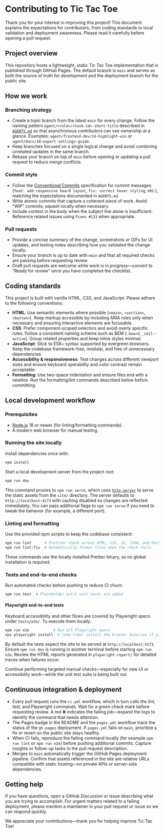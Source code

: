 # Contributing to Tic Tac Toe

Thank you for your interest in improving this project! This document explains the expectations for contributors, from coding standards to local validation and deployment awareness. Please read it carefully before opening a pull request.

## Project overview

This repository hosts a lightweight, static Tic Tac Toe implementation that is published through GitHub Pages. The default branch is `main` and serves as both the source of truth for development and the deployment branch for the public site.

## How we work

### Branching strategy

- Create a topic branch from the latest `main` for every change. Follow the naming pattern `agent/<role>/<task-id>-short-title` described in [`AGENTS.md`](AGENTS.md) so that asynchronous contributors can see ownership at a glance. Examples: `agent/frontend-dev/14-highlight-win` or `agent/docs/30-export-settings-guide`.
- Keep branches focused on a single logical change and avoid combining unrelated updates in the same branch.
- Rebase your branch on top of `main` before opening or updating a pull request to reduce merge conflicts.

### Commit style

- Follow the [Conventional Commits](https://www.conventionalcommits.org/en/v1.0.0/) specification for commit messages (`feat: add responsive board layout`, `fix: correct hover styling`, etc.), matching the expectations documented in `AGENTS.md`.
- Write atomic commits that capture a coherent piece of work. Avoid “WIP” commits; squash locally when necessary.
- Include context in the body when the subject line alone is insufficient. Reference related issues using `Fixes #123` when appropriate.

### Pull requests

- Provide a concise summary of the change, screenshots or GIFs for UI updates, and testing notes describing how you validated the change locally.
- Ensure your branch is up to date with `main` and that all required checks are passing before requesting review.
- Draft pull requests are welcome while work is in progress—convert to “Ready for review” once you have completed the checklist.

## Coding standards

This project is built with vanilla HTML, CSS, and JavaScript. Please adhere to the following conventions:

- **HTML**: Use semantic elements where possible (`<main>`, `<section>`, `<button>`). Keep markup accessible by including ARIA roles only when necessary and ensuring interactive elements are focusable.
- **CSS**: Prefer component-scoped selectors and avoid overly specific rules. Follow a consistent naming scheme such as BEM (`.board__cell--active`). Group related properties and keep inline styles minimal.
- **JavaScript**: Stick to ES6+ syntax supported by evergreen browsers. Keep the codebase framework-free, modular, and free of unnecessary dependencies.
- **Accessibility & responsiveness**: Test changes across different viewport sizes and ensure keyboard operability and color contrast remain acceptable.
- **Formatting**: Use two-space indentation and ensure files end with a newline. Run the formatting/lint commands described below before committing.

## Local development workflow

### Prerequisites

- [Node.js](https://nodejs.org/) 18 or newer (for linting/formatting commands).
- A modern web browser for manual testing.

### Running the site locally

Install dependencies once with:

```bash
npm install
```

Start a local development server from the project root:

```bash
npm run dev
```

This command proxies to `npm run serve`, which uses [`http-server`](https://www.npmjs.com/package/http-server) to serve the static assets from the `site/` directory. The server defaults to `http://localhost:4173` with caching disabled so changes are reflected immediately. You can pass additional flags to `npm run serve` if you need to tweak the behavior (for example, a different port).

### Linting and formatting

Use the provided npm scripts to keep the codebase consistent:

```bash
npm run lint      # Prettier check across HTML, CSS, JS, JSON, and Markdown files
npm run lint:fix  # Automatically format files when the check fails
```

These commands use the locally installed Prettier binary, so no global installation is required.

### Tests and end-to-end checks

Run automated checks before pushing to reduce CI churn:

```bash
npm run test  # Placeholder until unit tests are added
```

#### Playwright end-to-end tests

Keyboard accessibility and other flows are covered by Playwright specs under `tests/e2e/`. To execute them locally:

```bash
npm run e2e           # Run all Playwright specs
npx playwright install  # (one-time) install the browser binaries if prompted
```

By default the tests expect the site to be served at `http://localhost:4173`. Ensure `npm run dev` is running in another terminal before starting `npm run e2e`. Review the HTML reports generated in `playwright-report/` for detailed traces when failures occur.

Continue performing targeted manual checks—especially for new UI or accessibility work—while the unit test suite is being built out.

## Continuous integration & deployment

- Every pull request runs the `ci.yml` workflow, which in turn calls the lint, test, and Playwright commands. Wait for a green check mark before requesting review. A red ❌ indicates the failing job—expand the logs to identify the command that needs attention.
- The Pages badge in the README and the `pages.yml` workflow track the status of the `gh-pages` deployment. If `pages.yml` fails on `main`, prioritize a fix or revert so the public site stays healthy.
- When CI fails, reproduce the failing command locally (for example `npm run lint` or `npm run e2e`) before pushing additional commits. Capture insights or follow-up tasks in the pull request description.
- Merges to `main` automatically trigger the GitHub Pages deployment pipeline. Confirm that assets referenced in the site are relative URLs compatible with static hosting—no private APIs or server-side dependencies.

## Getting help

If you have questions, open a GitHub Discussion or issue describing what you are trying to accomplish. For urgent matters related to a failing deployment, please mention a maintainer in your pull request or issue so we can respond quickly.

We appreciate your contributions—thank you for helping improve Tic Tac Toe!
